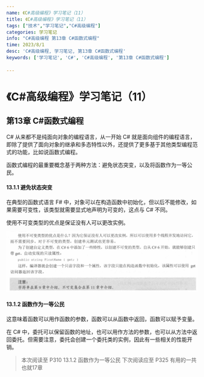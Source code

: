 ```yaml
---
name: 《C#高级编程》学习笔记（11）
title: 《C#高级编程》学习笔记（11）
tags: ["技术","学习笔记","C#高级编程"]
categories: 学习笔记
info: "C#高级编程 第13章 C#函数式编程"
time: 2023/8/1
desc: 'C#高级编程, 学习笔记, 第13章 C#函数式编程'
keywords: ['学习笔记', 'C#', 'C#高级编程', '第13章 C#函数式编程']

---
```


#  《C#高级编程》学习笔记（11）

## 第13章 C#函数式编程

C# 从来都不是纯面向对象的编程语言，从一开始 C# 就是面向组件的编程语言，即除了提供了面向对象的继承和多态特性以外，还提供了更多基于其他类型编程范式的功能，比如说函数式编程。

函数式编程的最重要概念基于两种方法：避免状态突变，以及将函数作为一等公民。

#### 13.1.1 避免状态突变

在典型的函数式语言 F# 中，对象可以在构造函数中初始化，但以后不能修改，如果需要可变性，该类型就需要显式地声明为可变的，这点与 C# 不同。

使用不可变类型的优点是保证没有人可以更改实例。

![12-3.png](./images/12-3.png)

#### 13.1.2 函数作为一等公民

这意味着函数可以用作函数的参数，函数可以从函数中返回，函数可以赋予变量。

在 C# 中，委托可以保留函数的地址，也可以用作方法的参数，也可以从方法中返回委托。但需要注意，委托会创建一个委托类的实例，因此有一些相关的性能开销。



















> 本次阅读至 P310  13.1.2 函数作为一等公民 下次阅读应至 P325 有用的一共也就17章
